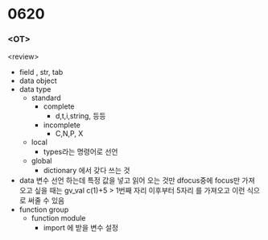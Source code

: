 # 0620

### &lt;OT&gt;

&lt;review&gt;

* field , str, tab 
* data object 
* data type 
  * standard
    * complete 
      * d,t,i,string, 등등
    * incomplete 
      * C,N,P, X
  * local 
    * types라는 명령어로 선언 
  * global
    * dictionary 에서 갖다 쓰는 것 
* data 변수 선언 하는데 특정 값을 넣고 읽어 오는 것만 dfocus중에 focus만 가져 오고 싶을 때는 gv\_val  c\(1\)+5 &gt; 1번째 자리 이후부터 5자리 를 가져오고 이런 식으로 써줄 수 있음 
* function group
  * function module 
    * import 에 받을 변수 설정 



